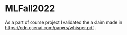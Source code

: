 # MLFall2022

As a part of course project I validated the a claim made in https://cdn.openai.com/papers/whisper.pdf .

